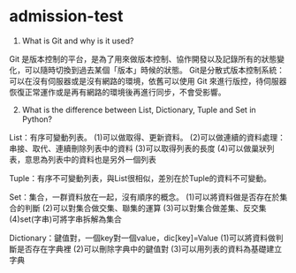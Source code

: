 # admission-test
 
1. What is Git and why is it used? 

Git 是版本控制的平台，是為了用來做版本控制、協作開發以及記錄所有的狀態變化，可以隨時切換到過去某個「版本」時候的狀態。
Git是分散式版本控制系統：可以在沒有伺服器或是沒有網路的環境，依舊可以使用 Git 來進行版控，待伺服器恢復正常運作或是再有網路的環境後再進行同步，不會受影響。

2. What is the difference between List, Dictionary, Tuple and Set in Python?

List：有序可變動列表。
(1)可以做取得、更新資料。
(2)可以做連續的資料處理：串接、取代、連續刪除列表中的資料
(3)可以取得列表的長度
(4)可以做巢狀列表，意思為列表中的資料也是另外一個列表

Tuple：有序不可變動列表，與List很相似，差別在於Tuple的資料不可變動。

Set：集合，一群資料放在一起，沒有順序的概念。
(1)可以將資料做是否存在於集合的判斷
(2)可以對集合做交集、聯集的運算
(3)可以對集合做差集、反交集
(4)set(字串)可將字串拆解為集合

Dictionary：鍵值對，一個key對一個value，dic[key]=Value
(1)可以將資料做判斷是否存在字典裡
(2)可以刪除字典中的鍵值對
(3)可以用列表的資料為基礎建立字典
